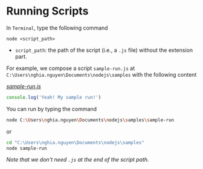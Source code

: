 # Running Scripts

In `Terminal`, type the following command

`node <script_path>`

- `script_path`: the path of the script (i.e., a `.js` file) without the extension part.

For example, we compose a script `sample-run.js` at `C:\Users\nghia.nguyen\Documents\nodejs\samples` with the following content

*[sample-run.js](samples/sample-run.js)*

```js
console.log('Yeah! My sample run!')
```

You can run by typing the command 

```sh
node C:\Users\nghia.nguyen\Documents\nodejs\samples\sample-run
```

or

```sh
cd "C:\Users\nghia.nguyen\Documents\nodejs\samples"
node sample-run
```

*Note that we don't need `.js` at the end of the script path.*